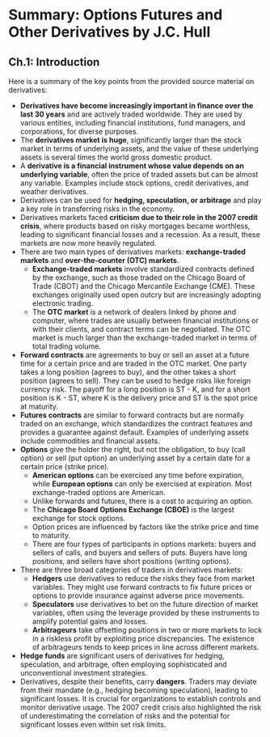 # Summary: Options Futures and Other Derivatives by J.C. Hull

## Ch.1: Introduction
Here is a summary of the key points from the provided source material on derivatives:

*   **Derivatives have become increasingly important in finance over the last 30 years** and are actively traded worldwide. They are used by various entities, including financial institutions, fund managers, and corporations, for diverse purposes.
*   The **derivatives market is huge**, significantly larger than the stock market in terms of underlying assets, and the value of these underlying assets is several times the world gross domestic product.
*   A **derivative is a financial instrument whose value depends on an underlying variable**, often the price of traded assets but can be almost any variable. Examples include stock options, credit derivatives, and weather derivatives.
*   Derivatives can be used for **hedging, speculation, or arbitrage** and play a key role in transferring risks in the economy.
*   Derivatives markets faced **criticism due to their role in the 2007 credit crisis**, where products based on risky mortgages became worthless, leading to significant financial losses and a recession. As a result, these markets are now more heavily regulated.
*   There are two main types of derivatives markets: **exchange-traded markets** and **over-the-counter (OTC) markets**.
    *   **Exchange-traded markets** involve standardized contracts defined by the exchange, such as those traded on the Chicago Board of Trade (CBOT) and the Chicago Mercantile Exchange (CME). These exchanges originally used open outcry but are increasingly adopting electronic trading.
    *   The **OTC market** is a network of dealers linked by phone and computer, where trades are usually between financial institutions or with their clients, and contract terms can be negotiated. The OTC market is much larger than the exchange-traded market in terms of total trading volume.
*   **Forward contracts** are agreements to buy or sell an asset at a future time for a certain price and are traded in the OTC market. One party takes a long position (agrees to buy), and the other takes a short position (agrees to sell). They can be used to hedge risks like foreign currency risk. The payoff for a long position is ST - K, and for a short position is K - ST, where K is the delivery price and ST is the spot price at maturity.
*   **Futures contracts** are similar to forward contracts but are normally traded on an exchange, which standardizes the contract features and provides a guarantee against default. Examples of underlying assets include commodities and financial assets.
*   **Options** give the holder the right, but not the obligation, to buy (call option) or sell (put option) an underlying asset by a certain date for a certain price (strike price).
    *   **American options** can be exercised any time before expiration, while **European options** can only be exercised at expiration. Most exchange-traded options are American.
    *   Unlike forwards and futures, there is a cost to acquiring an option.
    *   The **Chicago Board Options Exchange (CBOE)** is the largest exchange for stock options.
    *   Option prices are influenced by factors like the strike price and time to maturity.
    *   There are four types of participants in options markets: buyers and sellers of calls, and buyers and sellers of puts. Buyers have long positions, and sellers have short positions (writing options).
*   There are three broad categories of traders in derivatives markets:
    *   **Hedgers** use derivatives to reduce the risks they face from market variables. They might use forward contracts to fix future prices or options to provide insurance against adverse price movements.
    *   **Speculators** use derivatives to bet on the future direction of market variables, often using the leverage provided by these instruments to amplify potential gains and losses.
    *   **Arbitrageurs** take offsetting positions in two or more markets to lock in a riskless profit by exploiting price discrepancies. The existence of arbitrageurs tends to keep prices in line across different markets.
*   **Hedge funds** are significant users of derivatives for hedging, speculation, and arbitrage, often employing sophisticated and unconventional investment strategies.
*   Derivatives, despite their benefits, carry **dangers**. Traders may deviate from their mandate (e.g., hedging becoming speculation), leading to significant losses. It is crucial for organizations to establish controls and monitor derivative usage. The 2007 credit crisis also highlighted the risk of underestimating the correlation of risks and the potential for significant losses even within set risk limits.
